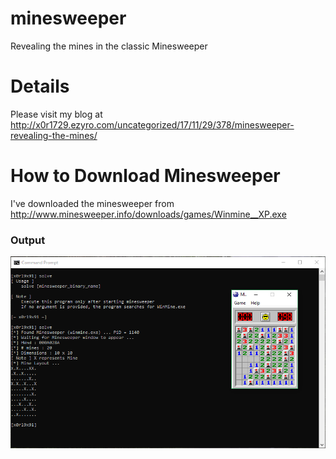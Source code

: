 # minesweeper
Revealing the mines in the classic Minesweeper

# Details

Please visit my blog at http://x0r1729.ezyro.com/uncategorized/17/11/29/378/minesweeper-revealing-the-mines/

# How to Download Minesweeper
I've downloaded the minesweeper from http://www.minesweeper.info/downloads/games/Winmine__XP.exe

### Output

![Mines Revealed](mines_success.png)
